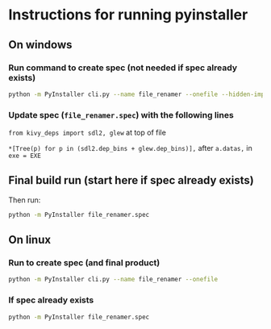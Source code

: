 # Instructions for running pyinstaller

## On windows

### Run command to create spec (not needed if spec already exists)

```bash
python -m PyInstaller cli.py --name file_renamer --onefile --hidden-import pkg_resources.py2_warn --hidden-import win32timezone --icon new_file.ico
```

### Update spec (`file_renamer.spec`) with the following lines

`from kivy_deps import sdl2, glew` at top of file

`*[Tree(p) for p in (sdl2.dep_bins + glew.dep_bins)],` after `a.datas,` in `exe = EXE`

## Final build run (start here if spec already exists)

Then run:

```bash
python -m PyInstaller file_renamer.spec
```

## On linux

### Run to create spec (and final product)

```bash
python -m PyInstaller cli.py --name file_renamer --onefile
```

### If spec already exists

```bash
python -m PyInstaller file_renamer.spec
```
